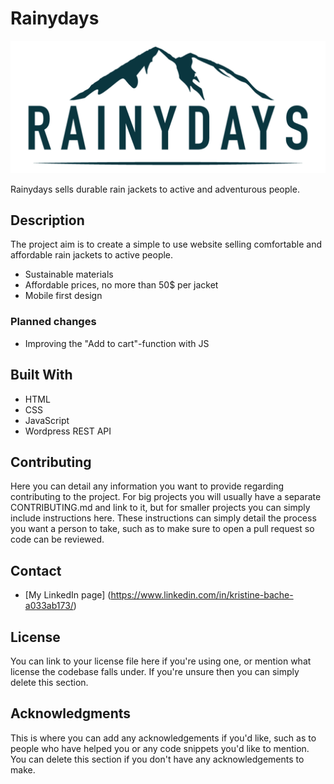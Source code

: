 # Rainydays

![Rainydays logo](./rainydays-logo.jpg?raw=true)

Rainydays sells durable rain jackets to active and adventurous people.

## Description

The project aim is to create a simple to use website selling comfortable and affordable rain jackets to active people.

- Sustainable materials
- Affordable prices, no more than 50$ per jacket
- Mobile first design

### Planned changes

- Improving the "Add to cart"-function with JS

## Built With

- HTML
- CSS
- JavaScript
- Wordpress REST API

## Contributing

Here you can detail any information you want to provide regarding contributing to the project. For big projects you will usually have a separate CONTRIBUTING.md and link to it, but for smaller projects you can simply include instructions here. These instructions can simply detail the process you want a person to take, such as to make sure to open a pull request so code can be reviewed.

## Contact

- [My LinkedIn page] (https://www.linkedin.com/in/kristine-bache-a033ab173/)

## License

You can link to your license file here if you're using one, or mention what license the codebase falls under. If you're unsure then you can simply delete this section.

## Acknowledgments

This is where you can add any acknowledgements if you'd like, such as to people who have helped you or any code snippets you'd like to mention. You can delete this section if you don't have any acknowledgements to make.
